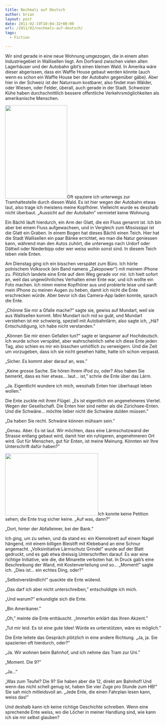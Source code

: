 ```yaml
---
title: Nochmals auf Deutsch
author: brian
layout: post
date: 2011-02-19T10:04:32+00:00
url: /2011/02/nochmals-auf-deutsch/
tags:
  - Fiction

---
```

Wir sind gerade in eine neue Wohnung umgezogen, die in einem alten Industriegebiet in Wallisellen liegt. Am Dorfrand zwischen vielen alten Lagerhäuser und der Autobahn gibt&#8217;s einen kleinen Wald. In Amerika wäre dieser abgerissen, dass ein Waffle House gebaut werden könnte (auch wenn es schon ein Waffle House ber der Autobahn gegenüber gäbe). Aber hier in der Schweiz ist der Naturraum kostbarer, also findet man Wälder, oder Wiesen, oder Felder, überall, auch gerade in der Stadt. Schweizer Kühe haben durchschnittlich bessere offentliche Verkehrsmöglichkeiten als amerikanische Menschen.

<!--more-->

[<img class="alignleft size-medium wp-image-101" title="IMG_3426" src="http://trammell.ch/wp-content/uploads/2011/02/IMG_3426-200x300.jpg" alt="" width="200" height="300" srcset="/wp/2011/02/IMG_3426-200x300.jpg 200w, /wp/2011/02/IMG_3426.jpg 427w" sizes="(max-width: 200px) 100vw, 200px" />][1]Oft spaziere ich unterwegs zur Tramhaltestelle durch diesen Wald. Es ist hier wegen der Autobahn etwas laut, also trage ich meistens meine Kopfhörer. Vielleicht wurde es desshalb nicht überbaut. „Aussicht auf der Autobahn” vermietet keine Wohnung.

Ein Bächli läuft hierdurch, ein Arm der Glatt, die ein Fluss genannt ist. Ich bin aber bei einem Fluss aufgewachsen, und in Vergleich zum Mississippi ist die Glatt ein Graben. In einem Bogen hat dieses Bächli einen Teich. Hier hat die Stadt Wallisellen ein paar Bänke errichtet, wo man die Natur geniessen kann, während man den Autos zuhört, die unterwegs nach Urdorf oder Dättwil oder Niederbipp oder wer weiss wohin sonst sind. In diesem Teich leben viele Enten.

Am Dienstag ging ich ein bisschen verspätet zum Büro. Ich hörte polnischem Volksrock (ein Band namens „Zakopower”) mit meinem iPhone zu. Plötzlich landete eine Ente auf dem Weg gerade vor mir. Ich hielt sofort an, weil das ungewöhnliches Verhalten einer Ente war, und ich wollte ein Foto machen. Ich nimm meine Kopfhörer aus und probierte leise und sanft mein iPhone zu meinen Augen zu heben, damit ich nicht die Ente erschrecken würde. Aber bevor ich das Camera-App laden konnte, sprach die Ente.

„Chönne Sie mir a Gfalle mache?” sagte sie, gewiss auf Mundart, weil sie aus Wallisellen kommt. Mini Mundart isch nid so guät, und Mundart verstehen ist mir schwierig, speziell mit Autobahnlärm, also sagte ich, „Hä? Entschuldigung, ich habe nicht verstanden.”

„Können Sie mir einen Gefallen tun?” sagte er langsamer auf Hochdeutsch. Ich wurde schon verspätet, aber wahrscheinlich sehe ich diese Ente jeden Tag, also schien es mir ein bisschen unhöflich zu verweigern. Und die Zeit um vorzugeben, dass ich sie nicht gesehen hätte, hatte ich schon verpasst.

„Sicher. Es kommt aber darauf an, was.”

„Keine grosse Sache. Sie hören Ihrem iPod zu, oder? Also haben Sie bemerkt, dass es hier etwas&#8230; laut&#8230; ist,” schrie die Ente über das Lärm.

„Ja. Eigentlicht wundere ich mich, wesshalb Enten hier überhaupt leben wollen.”

Die Ente zuckte mit ihren Flügel. „Es ist eigentlich ein angenehmeres Viertel. Wegen der Gesellschaft. Die Enten hier sind netter als die Zürichsee-Enten. Und die Schwäne&#8230; möchte lieber nicht die Schwäne dulden müssen.”

„Da haben Sie recht. Schwäne können mühsam sein.”

„Genau. Aber. Es ist laut. Wir möchten, dass eine Lärmschutzwand der Strasse entlang gebaut wird, damit hier ein ruhigeren, angenehmeren Ort wird. Gut für Menschen, gut für Enten, ist meine Meinung. Könnten wir Ihre Unterschrift dafür haben?”

[<img title="IMG_3475" src="http://trammell.ch/wp-content/uploads/2011/02/IMG_3475-300x200.jpg" alt="" width="300" height="200" />][2]Ich konnte keine Petition sehen; die Ente trug sicher keine. „Auf was, dann?”

„Dort, hinter der Abfalleimer, bei der Bank.”

Ich ging, um zu sehen, und da stand es: ein Klemmbrett auf einem Nagel hängend, mit einem billigen Bleistift mit Klebeband an eine Schnur angemacht. „Volksinitiative Lärmschutz Grindel” wurde auf der Blatt gedruckt, und es gab etwa dreissig Unterschriften darauf. Es war eine richtige Initiative, wie die, die Minarette verboten hat. In Druck gab&#8217;s eine Beschreibung der Wand, mit Kostenverteilung und so&#8230; „Moment!” sagte ich. „Dies ist&#8230; ein echtes Ding, oder?”

„Selbstverständlich!” quackte die Ente wütend.

„Das darf ich aber nicht unterschreiben,” entschuldigte ich mich.

„Und warum?” erkundigte sich die Ente.

„Bin Amerikaner.”

„Oh,” meinte die Ente enttäuscht. „Immerhin erklärt das Ihren Akzent.”

„Tut mir leid. Es ist eine gute Idee! Würde es unterstützen, wäre es möglich.”

Die Ente leitete das Gespräch plötzlich in eine andere Richtung. „Ja, ja. Sie spazierien oft hierdurch, oder?”

„Ja. Wir wohnen beim Bahnhof, und ich nehme das Tram zur Uni.”

„Moment. Die 9?”

„Ja&#8230;”

„Was zum Teufel? Die 9? Sie haben aber die 12, direkt am Bahnhof! Und wenn das nicht schell genug ist, haben Sie vier Zuge pro Stunde zum HB!” Sie sah mich mitleidsvoll an. „Jede Ente, die einen Fahrplan lesen kann, weiss das!”

Und deshalb kann ich keine richtige Geschichte schreiben. Wenn eine sprechende Ente weiss, wo die Löcher in meiner Handlung sind, wie kann ich sie mir selbst glauben?

 [1]: http://trammell.ch/wp-content/uploads/2011/02/IMG_3426.jpg
 [2]: http://trammell.ch/wp-content/uploads/2011/02/IMG_3475.jpg